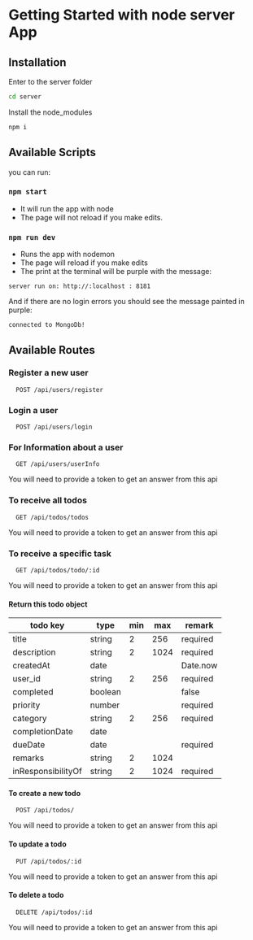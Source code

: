 # Getting Started with node server App

## Installation

Enter to the server folder

```bash
cd server
```

Install the node_modules

```bash
npm i
```

## Available Scripts

you can run:

### `npm start`

- It will run the app with node
- The page will not reload if you make edits.

### `npm run dev`

- Runs the app with nodemon
- The page will reload if you make edits
- The print at the terminal will be purple with the message:

`server run on: http://:localhost : 8181`

And if there are no login errors you should see the message painted in purple:

`connected to MongoDb!`

## Available Routes

### Register a new user

```http
  POST /api/users/register
```

### Login a user

```http
  POST /api/users/login
```

### For Information about a user

```http
  GET /api/users/userInfo
```

You will need to provide a token to get an answer from this api

### To receive all todos

```http
  GET /api/todos/todos
```

You will need to provide a token to get an answer from this api

### To receive a specific task

```http
  GET /api/todos/todo/:id
```

You will need to provide a token to get an answer from this api

#### Return this todo object

| todo key           | type    | min | max  | remark   |
| ------------------ | ------- | --- | ---- | -------- |
| title              | string  | 2   | 256  | required |
| description        | string  | 2   | 1024 | required |
| createdAt          | date    |     |      | Date.now |
| user_id            | string  | 2   | 256  | required |
| completed          | boolean |     |      | false    |
| priority           | number  |     |      | required |
| category           | string  | 2   | 256  | required |
| completionDate     | date    |     |      |          |
| dueDate            | date    |     |      | required |
| remarks            | string  | 2   | 1024 |          |
| inResponsibilityOf | string  | 2   | 1024 | required |

#### To create a new todo

```http
  POST /api/todos/
```

You will need to provide a token to get an answer from this api

#### To update a todo

```http
  PUT /api/todos/:id
```

You will need to provide a token to get an answer from this api

#### To delete a todo

```http
  DELETE /api/todos/:id
```

You will need to provide a token to get an answer from this api
